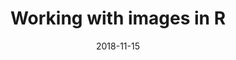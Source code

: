 ---
title: Working with images in R
dateStart: 2018-11-15T10:00:00
dateEnd: 2018-11-15T11:00:00
date: 2018-11-15
timezone: 'America/Los_Angeles'
blog: https://ropensci.org/blog/2018/10/24/commcall-nov2018/
description: 'Working with images in R, including audio and video. Jeroen Ooms will explain what images are, under the hood, and showcase several <a href="https://ropensci.org/packages/">rOpenSci packages</a> that form a modern toolkit for working with images in R, including <code>opencv</code>, <code>av</code>, <code>tesseract</code>, <code>magick</code> and <code>pdftools</code>.'
authors:
- name: Jeroen Ooms
  url: https://github.com/jeroen
  twitter: opencpu
  bio: rOpenSci postdoc and software engineer
- name: Dancing Banana
  url: https://github.com/ropensci/magick
  bio: Famous GIF
location: Comm call (teleconference)
attendees: 'All are welcome'
vimeo:
- id: 301405941
notes: https://docs.google.com/document/d/1QjtrNuh0Z5ikvx-rj9zx7O5L4rCMON4zUDv50paHAmM/edit?usp=sharing
deets: 'Join from PC, Mac, Linux, iOS or Android: https://berkeley.zoom.us/j/452082246 (requires app installation first time)

Or iPhone one-tap :

    US: +16465588656,,452082246# or +16699006833,,452082246#

Or Telephone:

    Dial(for higher quality, dial a number based on your current location):
        US: +1 646 558 8656 or +1 669 900 6833 or +1 877 369 0926 (Toll Free) or +1 877 853 5247 (Toll Free)
        Meeting ID: 452 082 246
    International numbers available: https://zoom.us/u/acUg5okWY

'
resources:
- url: https://jeroen.github.io/munster2018/
tags:
  - magick
  - tesseract
  - av
  - imaging
---